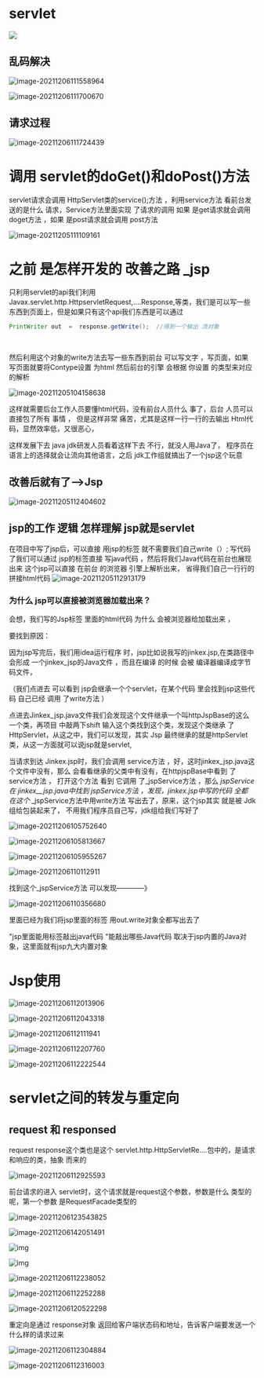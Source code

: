 



# servlet

![ ](https://raw.githubusercontent.com/Eat-garlic/picture/master/img/20240204153345.png)



## 乱码解决

![image-20211206111558964](https://raw.githubusercontent.com/Eat-garlic/picture/master/img/20240204153401.png)

![image-20211206111700670](https://raw.githubusercontent.com/Eat-garlic/picture/master/img/20240204153807.png)

## 请求过程

![image-20211206111724439](https://raw.githubusercontent.com/Eat-garlic/picture/master/img/20240204153820.png)

#  调用 servlet的doGet()和doPost()方法 

servlet请求会调用 HttpServlet类的service();方法 ，利用service方法 看前台发送的是什么 请求，Service方法里面实现 了请求的调用 如果 是get请求就会调用 doget方法 ，如果 是post请求就会调用 post方法 



![image-20211205111109161](https://raw.githubusercontent.com/Eat-garlic/picture/master/img/20240204153849.png)







# 之前 是怎样开发的  改善之路   _jsp

只利用servlet的api我们利用Javax.servlet.http.HttpservletRequest,....Response,等类，我们是可以写一些东西到页面上，但是如果只有这个api我们东西是可以通过 

```java
PrintWriter out  =  response.getWrite();  //得到一个输出 流对象
    
    
```

然后利用这个对象的write方法去写一些东西到前台 可以写文字 ，写页面，如果 写页面就要将Contype设置 为html  然后前台的引擎 会根据 你设置 的类型来对应 的解析

![image-20211205104158638](https://raw.githubusercontent.com/Eat-garlic/picture/master/img/20240204153905.png)

这样就需要后台工作人员要懂html代码，没有前台人员什么 事了，后台 人员可以直接包了所有 事情 ， 但是这样非常 痛苦，尤其是这样一行一行的去输出 Html代码，显然效率低，又很恶心，

这样发展下去 java jdk研发人员看着这样下去 不行，就没人用Java了， 程序员在语言上的选择就会让流向其他语言，之后 jdk工作组就搞出了一个jsp这个玩意  









## 改善后就有了-->Jsp

![image-20211205112404602](https://raw.githubusercontent.com/Eat-garlic/picture/master/img/20240204153919.png)

## jsp的工作 逻辑 怎样理解 jsp就是servlet

在项目中写了jsp后，可以直接 用jsp的标签 就不需要我们自己write（）; 写代码 了我们可以通过 jsp的标签直接 写java代码 ，然后将我们Java代码在前台也展现出来 这个jsp可以直接 在前台 的浏览器 引擎上解析出来， 省得我们自己一行行的拼接html代码 ![image-20211205112913179](https://raw.githubusercontent.com/Eat-garlic/picture/master/img/20240204153933.png)







### 为什么 jsp可以直接被浏览器加载出来？

会想，我们写的Jsp标签 里面的html代码 为什么 会被浏览器给加载出来 ，

要找到原因：

因为jsp写完后，我们用idea运行程序 时，jsp比如说我写的jinkex.jsp,在类路径中会形成 一个jinkex_jsp的Java文件 ，而且在编译 的时候 会被 编译器编译成字节码文件，

（我们点进去 可以看到 jsp会继承一个个servlet，在某个代码 里会找到jsp这些代码 自己已经 调用 了write方法 ）

点进去Jinkex_jsp.java文件我们会发现这个文件继承一个叫httpJspBase的这么一个类，再项目 中敲两下shift 输入这个类找到这个类，发现这个类继承 了HttpServlet，从这之中，我们可以发现，其实 Jsp 最终继承的就是httpServlet类，从这一方面就可以说jsp就是servlet,  

当请求到达 Jinkex.jsp时，我们会调用 service方法 ，好，这时jinkex_jsp.java这个文件中没有，那么 会看看继承的父类中有没有，在httpjspBase中看到 了service方法 ， 打开这个方法 看到 它调用 了_jspService方法 ，那么 _jspService在 jinkex__jsp.java中找到_ _jspService方法 ，发现，jinkex.jsp中写的代码 全都 在这个_ _jspService方法中用write方法 写出去了，原来，这个jsp其实 就是被 Jdk组给包装起来了， 不用我们程序员自己写，jdk组给我们写好了



![image-20211206105752640](https://raw.githubusercontent.com/Eat-garlic/picture/master/img/20240204153948.png)

![image-20211206105813667](https://raw.githubusercontent.com/Eat-garlic/picture/master/img/20240204154126.png)

![image-20211206105955267](https://raw.githubusercontent.com/Eat-garlic/picture/master/img/20240204154138.png)

![image-20211206110112911](https://raw.githubusercontent.com/Eat-garlic/picture/master/img/20240204154156.png)

找到这个_jspService方法 可以发现————》

![image-20211206110356680](https://raw.githubusercontent.com/Eat-garlic/picture/master/img/20240204154218.png)

里面已经为我们将jsp里面的标签 用out.write对象全都写出去了



"jsp里面能用标签敲出java代码 "能敲出哪些Java代码 取决于jsp内置的Java对象，这里面就有jsp九大内置对象





# Jsp使用



![image-20211206112013906](https://raw.githubusercontent.com/Eat-garlic/picture/master/img/20240204154233.png)

![image-20211206112043318](https://raw.githubusercontent.com/Eat-garlic/picture/master/img/20240204154244.png)

![image-20211206112111941](https://raw.githubusercontent.com/Eat-garlic/picture/master/img/20240204154255.png)

![image-20211206112207760](https://raw.githubusercontent.com/Eat-garlic/picture/master/img/20240204154309.png)



![image-20211206112222544](https://raw.githubusercontent.com/Eat-garlic/picture/master/img/20240204154322.png)











# servlet之间的转发与重定向

## request 和 responsed

request response这个类也是这个 servlet.http.HttpServletRe....包中的，是请求和响应的类，抽象 而来的

![image-20211206112925593](https://raw.githubusercontent.com/Eat-garlic/picture/master/img/20240204154337.png)

前台请求的进入 servlet时，这个请求就是request这个参数，参数是什么 类型的呢，第一个参数 是RequestFacade类型的

![image-20211206123543825](https://raw.githubusercontent.com/Eat-garlic/picture/master/img/20240204154355.png)



![image-20211206142051491](https://raw.githubusercontent.com/Eat-garlic/picture/master/img/20240204154411.png)







![img](https://raw.githubusercontent.com/Eat-garlic/picture/master/img/20240204154430.png)



![img](https://raw.githubusercontent.com/Eat-garlic/picture/master/img/20240204154443.png)









![image-20211206112238052](https://raw.githubusercontent.com/Eat-garlic/picture/master/img/20240204154500.png)

![image-20211206112252288](https://raw.githubusercontent.com/Eat-garlic/picture/master/img/20240204154511.png)

![image-20211206120522298](https://raw.githubusercontent.com/Eat-garlic/picture/master/img/20240204154528.png)











重定向是通过 response对象 返回给客户端状态码和地址，告诉客户端要发送一个什么样的请求过来

![image-20211206112304884](https://raw.githubusercontent.com/Eat-garlic/picture/master/img/20240204154546.png)

![image-20211206112316003](https://raw.githubusercontent.com/Eat-garlic/picture/master/img/20240204154557.png) 

